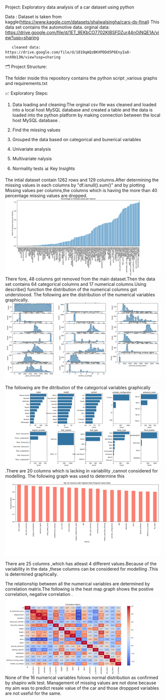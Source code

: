 Project: Exploratory data analysis of a car dataset using python

Data : Dataset is taken from kaggle(https://www.kaggle.com/datasets/shalwalsingha/cars-ds-final)
       This data set contains the automotive data.
       orginal data: https://drive.google.com/file/d/1ET_9EKbCO7702KIBSFDZur44nOiNQE1A/view?usp=sharing
       
       cleaned data: https://drive.google.com/file/d/1819qAQzBKXPDDd5P8EnyIa8-nnX0b13N/view?usp=sharing

 🗂️ Project Structure:

 The  folder inside this repository contains the python script ,various graphs and requirements.txt

 📈 Exploratory Steps:
 1) Data loading and cleaning:The orginal csv file was cleaned and loaded into a local host MySQL database and created a  table and
                              the data is loaded into the python platform by making connection between the local host MySQL database .

 2) Find the missing values

 3)  Grouped the data based on categorical and bunerical variables

 4)  Univariate analysis
 5)  Multivariate nalysis
 6)  Normality tests
📊 Key Insights

The intial dataset contain 1262 rows and 129 columns.After determining the missing values in each columns by "df.isnull().sum()" and by plotting Missing values per columns,the columns which is having the more than 40 percentage missing values are dropped.
![Alt Text](https://github.com/Jobinb7/EDA_CarDataset/blob/90862e9ca25d1d6c4f9591949a15ac1d0fca2bbf/percentage_of_missing.png)
There fore, 48 columns got  removed from the main dataset.Then the  data set contains 64 categorical columns and 17 numerical columns.Using describe() function the distribution of the numerical columns got understoood. 
The following are the distribution of the numerical variables graphically.
![Alt Text](https://github.com/Jobinb7/EDA_CarDataset/blob/465e7fd422cb223a5d81c904c1bcd280fc72e707/Histogram_plot_EDA.png)

The following are the ditribution of the categorical variables graphically
![Alt Text](https://github.com/Jobinb7/EDA_CarDataset/blob/de35ef49f86e3d52ae6a8ed77cffc627461ee4b4/categorical_distribution.png)
.There are 20 columns which is lacking in variability ,cannot considered for modelling. The following graph was used to  determine this 
![Alt Text](https://github.com/Jobinb7/EDA_CarDataset/blob/79dd10cca7499dc9556210f5ba120ff0eca11fd1/most_frequent_value_ratio.png)


 There are 25 columns ,which has atleast 4 different values.Because of the variability in the data ,these columns can be considered for modelling .This is determined  graphically.
 
 The relationship between all the numerical variables are determined by correlation matrix.The following is the heat map graph shows the postive correlation,
 negative correlation .
 ![Alt](https://github.com/Jobinb7/EDA_CarDataset/blob/c3426ffdd19e2c0d02fe0f2e8f2562d03f4ec8ae/Correlation_matrix.png)
 None of the 16 numerical variables folows normal distribution as confirmed by shapiro wilk test.
 Management of missing values are not done because my aim was to predict  resale value of the car and those droppped variables are not useful for the same.



    
